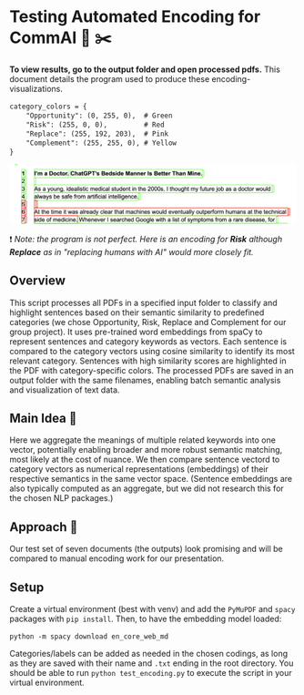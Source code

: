 # Testing Automated Encoding for CommAI :bookmark_tabs: :scissors:

**To view results, go to the output folder and open processed pdfs.** This document details the program used to produce these encoding-visualizations.

```
category_colors = {
    "Opportunity": (0, 255, 0),  # Green
    "Risk": (255, 0, 0),         # Red
    "Replace": (255, 192, 203),  # Pink
    "Complement": (255, 255, 0), # Yellow
}
```

![Screenshot of encoded result](./output_screenshot.png)

:exclamation: _Note: the program is not perfect. Here is an encoding for **Risk** although **Replace** as in "replacing humans with AI" would more closely fit._

## Overview

This script processes all PDFs in a specified input folder to classify and highlight sentences based on their semantic similarity to predefined categories (we chose Opportunity, Risk, Replace and Complement for our group project). It uses pre-trained word embeddings from spaCy to represent sentences and category keywords as vectors. Each sentence is compared to the category vectors using cosine similarity to identify its most relevant category. Sentences with high similarity scores are highlighted in the PDF with category-specific colors. The processed PDFs are saved in an output folder with the same filenames, enabling batch semantic analysis and visualization of text data.

## Main Idea :low_brightness:

Here we aggregate the meanings of multiple related keywords into one vector, potentially enabling broader and more robust semantic matching, most likely at the cost of nuance. We then compare sentence vectord to category vectors as numerical representations (embeddings) of their respective semantics in the same vector space. (Sentence embeddings are also typically computed as an aggregate, but we did not research this for the chosen NLP packages.)

## Approach :triangular_ruler: 

Our test set of seven documents (the outputs) look promising and will be compared to manual encoding work for our presentation.

## Setup

Create a virtual environment (best with venv) and add the `PyMuPDF` and `spacy` packages with `pip install`. Then, to have the embedding model loaded:

```
python -m spacy download en_core_web_md
```

Categories/labels can be added as needed in the chosen codings, as long as they are saved with their name and `.txt` ending in the root directory. You should be able to run `python test_encoding.py` to execute the script in your virtual environment.